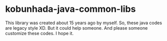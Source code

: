 # kobunhada-java-common-libs

This library was created about 15 years ago by myself. So, these java codes are legacy style XD. But it could help someone. And please someone customize these codes. I hope it. 
